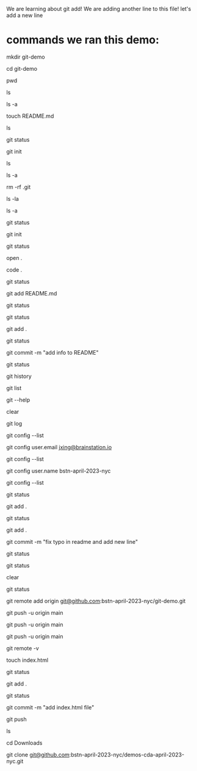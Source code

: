 We are learning about git add! We are adding another line to this file! let's
add a new line

# commands we ran this demo:

mkdir git-demo

cd git-demo

pwd

ls

ls -a

touch README.md

ls

git status

git init

ls

ls -a

rm -rf .git

ls -la

ls -a

git status

git init

git status

open .

code .

git status

git add README.md

git status

git status

git add .

git status

git commit -m "add info to README"

git status

git history

git list

git --help

clear

git log

git config --list

git config user.email jxing@brainstation.io

git config --list

git config user.name bstn-april-2023-nyc

git config --list

git status

git add .

git status

git add .

git commit -m "fix typo in readme and add new line"

git status

git status

clear

git status

git remote add origin git@github.com:bstn-april-2023-nyc/git-demo.git

git push -u origin main

git push -u origin main

git push -u origin main

git remote -v

touch index.html

git status

git add .

git status

git commit -m "add index.html file"

git push

ls

cd Downloads

git clone git@github.com:bstn-april-2023-nyc/demos-cda-april-2023-nyc.git

